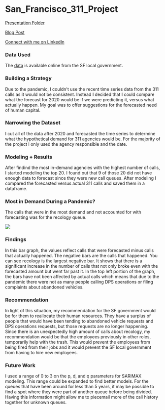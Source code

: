 # San_Francisco_311_Project

[Presentation Folder](https://drive.google.com/drive/folders/1LtgYiXuhT6gyV6Nqd6ib5lF-xbo1qlFC?usp=sharing)

[Blog Post](https://solerjaklyn.medium.com/effect-of-covid-19-on-sf-311-calls-17ef010e5fb2)

[Connect with me on LinkedIn](https://www.linkedin.com/in/jaklyn-soler-6a298965/)


### Data Used

The [data](https://data.sfgov.org/City-Infrastructure/311-Cases/vw6y-z8j6) is available online from the SF local government.


### Building a Strategy

Due to the pandemic, I couldn't use the recent time series data from the 311 calls as it would not be consistent. Instead I decided that I could compare what the forecast for 2020 would be if we were predicting it, versus what actually happen. My goal was to offer suggestions for the forecasted need of human capital. 

### Narrowing the Dataset

I cut all of the data after 2020 and forecasted the time series to determine what the hypothetical demand for 311 agencies would be. For the majority of the project I only used the agency responsible and the date.

### Modeling + Results

After findind the most in-demand agencies with the highest number of calls, I started modeling the top 20. I found out that 9 of those 20 did not have enough data to forecast since they were new call queues. After modeling I compared the forecasted versus actual 311 calls and saved them in a dataframe.

### Most in Demand During a Pandemic?

The calls that were in the most demand and not accounted for with forecasting was for the recology queue.

![](NOTEBOOKS/data/call_difference.png)


### Findings

In this bar graph, the values reflect calls that were forecasted minus calls that actually happened. The negative bars are the calls that happened. You can see recology is the largest negative bar. It shows that there is a significant increase in the number of calls that not only broke even with the forecasted amount but went far past it.
In the top left portion of the graph, the bars have not been affected by actual calls which means that due to the pandemic there were not as many people calling DPS operations or filing complaints about abandoned vehicles.

### Recommendation

In light of this situation, my recommendation for the SF government would be for them to reallocate their human resources. They have a surplus of people that would have been tending to abandoned vehicle requests and DPS operations requests, but those requests are no longer happening. Since there is an unexpectedly high amount of calls about recology, my recommendation would be that the employees previously in other roles, temporarily help with the trash. This would prevent the employees from being fired from their jobs and it would prevent the SF local government from having to hire new employees.

### Future Work

I used a range of 0 to 3 on the p, d, and q parameters for SARIMAX modeling. This range could be expanded to find better models. For the queues that have been around for less than 5 years, it may be possible to find a spot where they were part of another queue before being divided. Having this information might allow me to piecemail more of the call history together for unknown queues. 
